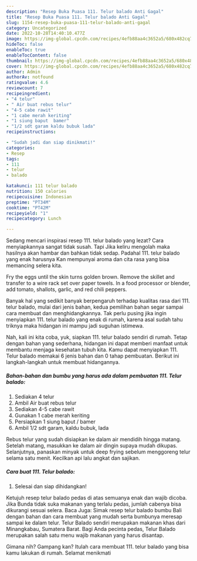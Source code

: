 ```yaml
---
description: "Resep Buka Puasa 111. Telur balado Anti Gagal"
title: "Resep Buka Puasa 111. Telur balado Anti Gagal"
slug: 1154-resep-buka-puasa-111-telur-balado-anti-gagal
category: Uncategorized
date: 2022-10-28T14:40:10.477Z
image: https://img-global.cpcdn.com/recipes/4efb88aa4c3652a5/680x482cq70/111-telur-balado-foto-resep-utama.jpg
hideToc: false
enableToc: true
enableTocContent: false
thumbnail: https://img-global.cpcdn.com/recipes/4efb88aa4c3652a5/680x482cq70/111-telur-balado-foto-resep-utama.jpg
cover: https://img-global.cpcdn.com/recipes/4efb88aa4c3652a5/680x482cq70/111-telur-balado-foto-resep-utama.jpg
author: Admin
authorAv: notfound
ratingvalue: 4.6
reviewcount: 7
recipeingredient:
- "4 telur"
- " Air buat rebus telur"
- "4-5 cabe rawit"
- "1 cabe merah keriting"
- "1 siung baput  bamer"
- "1/2 sdt garam kaldu bubuk lada"
recipeinstructions:

- "Sudah jadi dan siap dinikmati!"
categories:
- Resep
tags:
- 111
- telur
- balado

katakunci: 111 telur balado 
nutrition: 150 calories
recipecuisine: Indonesian
preptime: "PT34M"
cooktime: "PT42M"
recipeyield: "1"
recipecategory: Lunch

---
```



Sedang mencari inspirasi resep 111. telur balado yang lezat? Cara menyiapkannya sangat tidak susah. Tapi Jika keliru mengolah maka hasilnya akan hambar dan bahkan tidak sedap. Padahal 111. telur balado yang enak harusnya Kan mempunyai aroma dan cita rasa yang bisa memancing selera kita.


Fry the eggs until the skin turns golden brown. Remove the skillet and transfer to a wire rack set over paper towels. In a food processor or blender, add tomato, shallots, garlic, and red chili peppers.

Banyak hal yang sedikit banyak berpengaruh terhadap kualitas rasa dari 111. telur balado, mulai dari jenis bahan, kedua pemilihan bahan segar sampai cara membuat dan menghidangkannya. Tak perlu pusing jika ingin menyiapkan 111. telur balado yang enak di rumah, karena asal sudah tahu triknya maka hidangan ini mampu jadi suguhan istimewa.


Nah, kali ini kita coba, yuk, siapkan 111. telur balado sendiri di rumah. Tetap dengan bahan yang sederhana, hidangan ini dapat memberi manfaat untuk membantu menjaga kesehatan tubuh kita. Kamu dapat menyiapkan 111. Telur balado memakai 6 jenis bahan dan 0 tahap pembuatan. Berikut ini langkah-langkah untuk membuat hidangannya.

<!--inarticleads1-->

##### Bahan-bahan dan bumbu yang harus ada dalam pembuatan 111. Telur balado:

1. Sediakan 4 telur
1. Ambil  Air buat rebus telur
1. Sediakan 4-5 cabe rawit
1. Gunakan 1 cabe merah keriting
1. Persiapkan 1 siung baput / bamer
1. Ambil 1/2 sdt garam, kaldu bubuk, lada


Rebus telur yang sudah disiapkan ke dalam air mendidih hingga matang. Setelah matang, masukkan ke dalam air dingin supaya mudah dikupas. Selanjutnya, panaskan minyak untuk deep frying sebelum menggoreng telur selama satu menit. Kecilkan api lalu angkat dan sajikan. 

<!--inarticleads2-->

##### Cara buat 111. Telur balado:


1. Selesai dan siap dihidangkan!

Ketujuh resep telur balado pedas di atas semuanya enak dan wajib dicoba. Jika Bunda tidak suka makanan yang terlalu pedas, jumlah cabenya bisa dikurangi sesuai selera. Baca Juga: Simak resep telur balado bumbu Bali dengan bahan dan cara membuat yang mudah serta bumbunya meresap sampai ke dalam telur. Telur Balado sendiri merupakan makanan khas dari Minangkabau, Sumatera Barat. Bagi Anda pecinta pedas, Telur Balado merupakan salah satu menu wajib makanan yang harus disantap. 

Gimana nih? Gampang kan? Itulah cara membuat 111. telur balado yang bisa kamu lakukan di rumah. Selamat menikmati
